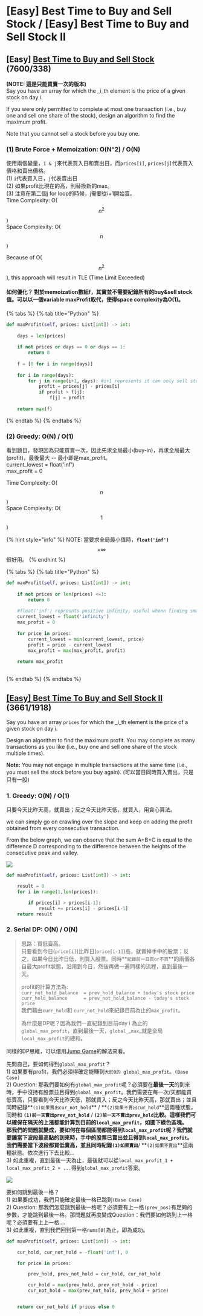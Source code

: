 # \[Easy\] Best Time to Buy and Sell Stock / \[Easy\] Best Time to Buy and Sell Stock II

## \[Easy\] [Best Time to Buy and Sell Stock](https://leetcode.com/problems/best-time-to-buy-and-sell-stock/)         \(7600/338\)

**\(NOTE: 這是只能買賣一次的版本\)**  
Say you have an array for which the _i_th element is the price of a given stock on day _i_.

If you were only permitted to complete at most one transaction \(i.e., buy one and sell one share of the stock\), design an algorithm to find the maximum profit.

Note that you cannot sell a stock before you buy one.

### \(1\) Brute Force + Memoization: O\(N^2\) / O\(N\)

使用兩個變量，`i & j`來代表買入日和賣出日，而`prices[i]`, `prices[j]`代表買入價格和賣出價格。  
\(1\) `i`代表買入日，`j`代表賣出日  
\(2\) 如果profit比現在的高，則替換新的max。  
\(3\) 注意在第二個j for loop的時候，j需要從i+1開始賣。  
Time Complexity: O\( $$n^2$$ \)   
Space Complexity: O\( $$n$$ \)

Because of O\( $$n^2$$ \),  this approach will result in TLE \(Time Limit Exceeded\)

#### 如何優化？ 對於memoization數組f，其實並不需要紀錄所有的buy&sell stock值。可以以一個variable maxProfit取代，使得space complexity為O\(1\)。

{% tabs %}
{% tab title="Python" %}
```python
def maxProfit(self, prices: List[int]) -> int:
    
    days = len(prices)
    
    if not prices or days == 0 or days == 1:
        return 0
        
    f = [0 for i in range(days)]
    
    for i in range(days):
        for j in range(i+1, days): #i+1 represents it can only sell stock the next day 
            profit = prices[j] - prices[i]
            if profit > f[j]:
                f[j] = profit
    
    return max(f)
```
{% endtab %}
{% endtabs %}

### \(2\) Greedy: O\(N\) / O\(1\)

看到題目，發現因為只能買賣一次，因此先求全局最小\(buy-in\)，再求全局最大\(profit\)，最後最大 -- 最小即是max\_profit。  
current\_lowest = float\('inf'\)  
max\_profit = 0  
  
Time Complexity:   O\( $$n$$ \)  
Space Complexity: O\( $$1$$ \)

{% hint style="info" %}
NOTE: 當要求全局最小值時，**`float('inf')`**$$+\infty$$ 很好用。
{% endhint %}

{% tabs %}
{% tab title="Python" %}
```python
def maxProfit(self, prices: List[int]) -> int:
    
    if not prices or len(prices) <=1:
        return 0
    
    #float('inf') represnts positive infinity, useful whenn finding smallest value
    current_lowest = float('infinity') 
    max_profit = 0
    
    for price in prices:
        current_lowest = min(current_lowest, price)
        profit = price - current_lowest
        max_profit = max(max_profit, profit)
        
    return max_profit
    
```
{% endtab %}
{% endtabs %}

## [\[Easy\] Best Time To Buy and Sell Stock II](https://leetcode.com/problems/best-time-to-buy-and-sell-stock-ii/)    \(3661/1918\)

Say you have an array `prices` for which the _i_th element is the price of a given stock on day _i_.

Design an algorithm to find the maximum profit. You may complete as many transactions as you like \(i.e., buy one and sell one share of the stock multiple times\).

**Note:** You may not engage in multiple transactions at the same time \(i.e., you must sell the stock before you buy again\). \(可以當日同時買入賣出，只是只有一股\)

### 1. Greedy: O\(N\) / O\(1\)

只要今天比昨天高，就賣出；反之今天比昨天低，就買入，用貪心算法。

we can simply go on crawling over the slope and keep on adding the profit obtained from every consecutive transaction.  
  
From the below graph, we can observe that the sum A+B+C is equal to the difference D corresponding to the difference between the heights of the consecutive peak and valley.

![](../../.gitbook/assets/image%20%2816%29.png)

```python
def maxProfit(self, prices: List[int]) -> int:

    result = 0
    for i in range(1,len(prices)):

        if prices[i] > prices[i-1]:
            result += prices[i] - prices[i-1]
    return result
```

### 2. Serial DP: O\(N\) / O\(N\)

> 思路：買低賣高。  
> 只要看到今日\(`price[i]`\)比昨日\(`price[i-1]`\)高，就賣掉手中的股票；反之，如果今日比昨日低，則買入股票。同時**`紀錄前一日買or不買`**的兩個各自最大profit狀態，沿用到今日，然後再做一遍同樣的流程，直到最後一天。  
>   
> profit的計算方法為:  
> `curr_not_hold_balance  = prev_hold_balance + today's stock price  
> curr_hold_balance      = prev_not_hold_balance - today's stock price`  
> 我們藉由`curr_hold`和 `curr_not_hold`來紀錄目前為止的`max_profit`。  
>   
> 為什麼是DP呢？因為我們一直紀錄到目前day i 為止的`global_max_profit`，直到最後一天，`global_`_`max`_就是全局`local_max_profit`的總和。

同樣的DP思維，可以借用[Jump Game](https://app.gitbook.com/@iscolectivo/s/algonote/dynamic-programming/medium-jump-game)的解法來看。  
  
先問自己，要如何得到`global_max_profit`？  
1\) 如果要有profit，我們必須得確定能賺到`大於0的 global_max_profit`。`(Base Case)`   
2\) Question: 那我們要如何有`global_max_profit`呢？必須要在**最後一天**的到來時，手中沒持有股票並且得到`global_max_profit`。我們需要在每一次/天都能買低賣高，只要看到今天比昨天低，那就買入；反之今天比昨天高，那就賣出；並且同時紀錄**`(1)如果賣出cur_not_hold`** / **`(2)如果不賣出cur_hold`**這兩種狀態，同時和 **`(1)前一天賣出prev_not_hold`** / **`(2)前一天不賣出prev_hold`**比較。這樣我們可以確保在隔天的上漲都能計算到目前的`local_max_profit`，如圖下綠色區塊。  
那我們的問題就變成，要如何在每個區間都能得到`local_max_profit`呢？我們就要讓當下波段最高點的到來時，手中的股票已賣出並且得到`local_max_profit`。我們需要當下波段都買低賣高，並且同時紀錄**`(1)如果賣出`**/ **`(2)如果不賣出`**這兩種狀態。依次進行下去比較...  
3\) 如此重複，直到最後一天為止，最後就可以從`local_max_profit_1 + local_max_profit_2 + ...`得到`global_max_profit`答案。  


![](../../.gitbook/assets/image%20%2815%29.png)

要如何跳到最後一格？  
1\) 如果要成功，我們只能確定最後一格已跳到`(Base Case)`  
2\) Question: 那我們怎麼跳到最後一格呢？必須要有上一格`(prev_pos)`有足夠的步數，才能跳到最後一格。那問題就再度變成Question：我們要如何跳到上一格呢？必須要有上上一格....  
3\) 如此重複，直到我們回到第一格`nums[0]`為止，即為成功。

```python
def maxProfit(self, prices: List[int]) -> int:

    cur_hold, cur_not_hold = -float('inf'), 0

    for price in prices:

        prev_hold, prev_not_hold = cur_hold, cur_not_hold

        cur_hold = max(prev_hold, prev_not_hold - price)
        cur_not_hold = max(prev_not_hold, prev_hold + price)


    return cur_not_hold if prices else 0
```

>

